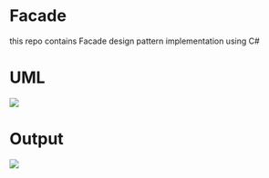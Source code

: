 # Facade
this repo contains Facade design pattern implementation using C#
# UML
<img src="https://a.top4top.io/p_2006qiv231.png"/>

# Output 

<img src="https://d.top4top.io/p_2006gg4rm1.png"/>

